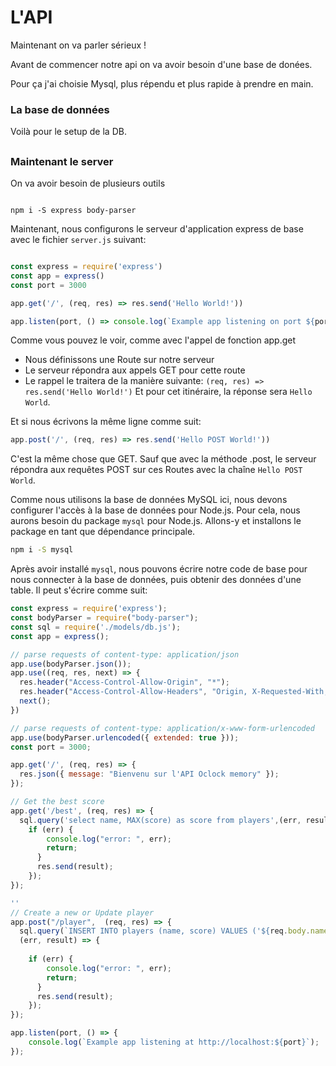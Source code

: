  # L'API
Maintenant on va parler sérieux !

Avant de commencer notre api on va avoir besoin d'une base de donées.

Pour ça j'ai choisie Mysql, plus répendu et plus rapide à prendre en main.

### La base de données

Voilà pour le setup de la DB.

##
### Maintenant le server

  

On va avoir besoin de plusieurs outils

  

```

npm i -S express body-parser

```

  

Maintenant, nous configurons le serveur d'application express de base avec le fichier `server.js` suivant:

```js

const express = require('express')
const app = express()
const port = 3000

app.get('/', (req, res) => res.send('Hello World!'))

app.listen(port, () => console.log(`Example app listening on port ${port}!`))

```

  

Comme vous pouvez le voir, comme avec l'appel de fonction app.get
- Nous définissons une Route sur notre serveur
- Le serveur répondra aux appels GET pour cette route
- Le rappel le traitera de la manière suivante:
`(req, res) => res.send('Hello World!')`
Et pour cet itinéraire, la réponse sera `Hello World`.

Et si nous écrivons la même ligne comme suit:
```js
app.post('/', (req, res) => res.send('Hello POST World!'))
```
C'est la même chose que GET.
Sauf que avec la méthode .post, le serveur répondra aux requêtes POST sur ces Routes avec la chaîne `Hello POST World`.

Comme nous utilisons la base de données MySQL ici, nous devons configurer l'accès à la base de données pour Node.js.
Pour cela, nous aurons besoin du package `mysql` pour Node.js. Allons-y et installons le package en tant que dépendance principale.

```sh
npm i -S mysql
```

Après avoir installé `mysql`, nous pouvons écrire notre code de base pour nous connecter à la base de données, puis obtenir des données d'une table. Il peut s'écrire comme suit:

```js
const express = require('express');
const bodyParser = require("body-parser");
const sql = require('./models/db.js');
const app = express();

// parse requests of content-type: application/json
app.use(bodyParser.json());
app.use((req, res, next) => {
  res.header("Access-Control-Allow-Origin", "*");
  res.header("Access-Control-Allow-Headers", "Origin, X-Requested-With, Content-Type, Accept");
  next();
})

// parse requests of content-type: application/x-www-form-urlencoded
app.use(bodyParser.urlencoded({ extended: true }));
const port = 3000;

app.get('/', (req, res) => {
  res.json({ message: "Bienvenu sur l'API Oclock memory" });
});

// Get the best score
app.get('/best', (req, res) => {
  sql.query('select name, MAX(score) as score from players',(err, result) => {   
    if (err) {
        console.log("error: ", err);
        return;
      }
      res.send(result);
    });
});

''
// Create a new or Update player
app.post("/player",  (req, res) => {
  sql.query(`INSERT INTO players (name, score) VALUES ('${req.body.name}', ${req.body.score}) ON DUPLICATE KEY UPDATE score = ${req.body.score};`,
  (err, result) => {
        
    if (err) {
        console.log("error: ", err);
        return;
      }
      res.send(result);
    });
});

app.listen(port, () => {
    console.log(`Example app listening at http://localhost:${port}`);
});

```



